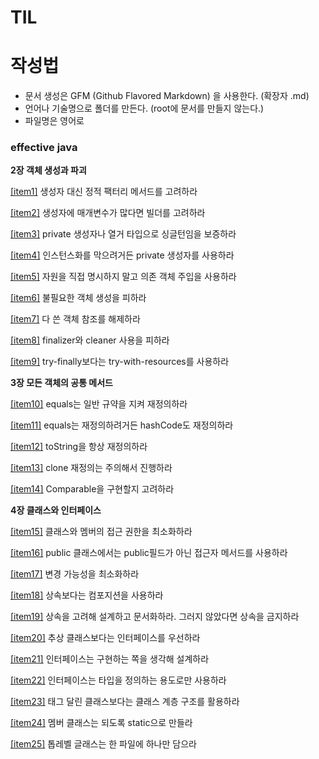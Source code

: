 # TIL

# 작성법
* 문서 생성은 GFM (Github Flavored Markdown) 을 사용한다. (확장자 .md)
* 언어나 기술명으로 폴더를 만든다. (root에 문서를 만들지 않는다.)
* 파일명은 영어로



### effective java

**2장 객체 생성과 파괴**

[[item1]](https://github.com/yeeeeerin/TIL/blob/master/effective%20java/item1.md) 생성자 대신 정적 팩터리 메서드를 고려하라

[[item2]](https://github.com/yeeeeerin/TIL/blob/master/effective%20java/item2.md) 생성자에 매개변수가 많다면 빌더를 고려하라

[[item3]](https://github.com/yeeeeerin/TIL/blob/master/effective%20java/item3.md) private 생성자나 열거 타입으로 싱글턴임을 보증하라

[[item4]](https://github.com/yeeeeerin/TIL/blob/master/effective%20java/item4.md) 인스턴스화를 막으려거든 private 생성자를 사용하라

[[item5]](https://github.com/yeeeeerin/TIL/blob/master/effective%20java/item5.md) 자원을 직접 명시하지 말고 의존 객체 주입을 사용하라

[[item6]](https://github.com/yeeeeerin/TIL/blob/master/effective%20java/item6.md) 불필요한 객체 생성을 피하라

[[item7]](https://github.com/yeeeeerin/TIL/blob/master/effective%20java/item7.md) 다 쓴 객체 참조를 해제하라

[[item8]](https://github.com/yeeeeerin/TIL/blob/master/effective%20java/item8.md) finalizer와 cleaner 사용을 피하라

[[item9]](https://github.com/yeeeeerin/TIL/blob/master/effective%20java/item9.md) try-finally보다는 try-with-resources를 사용하라

**3장 모든 객체의 공통 메서드**

[[item10]](https://github.com/yeeeeerin/TIL/blob/master/effective%20java/item10.md) equals는 일반 규약을 지켜 재정의하라

[[item11]](https://github.com/yeeeeerin/TIL/blob/master/effective%20java/item11.md) equals는 재정의하려거든 hashCode도 재정의하라

[[item12]](https://github.com/yeeeeerin/TIL/blob/master/effective%20java/item12.md) toString을 항상 재정의하라

[[item13]](https://github.com/yeeeeerin/TIL/blob/master/effective%20java/item13.md) clone 재정의는 주의해서 진행하라

[[item14]](https://github.com/yeeeeerin/TIL/blob/master/effective%20java/item14.md) Comparable을 구현할지 고려하라

**4장 클래스와 인터페이스**

[[item15]](https://github.com/yeeeeerin/TIL/blob/master/effective%20java/item15.md) 클래스와 멤버의 접근 권한을 최소화하라

[[item16]](https://github.com/yeeeeerin/TIL/blob/master/effective%20java/item16.md) public 클래스에서는 public필드가 아닌 접근자 메서드를 사용하라

[[item17]](https://github.com/yeeeeerin/TIL/blob/master/effective%20java/item17.md) 변경 가능성을 최소화하라  

[[item18]](https://github.com/yeeeeerin/TIL/blob/master/effective%20java/item18.md) 상속보다는 컴포지션을 사용하라 

[[item19]](https://github.com/yeeeeerin/TIL/blob/master/effective%20java/item19.md) 상속을 고려해 설계하고 문서화하라. 그러지 않았다면 상속을 금지하라

[[item20]](https://github.com/yeeeeerin/TIL/blob/master/effective%20java/item20.md)  추상 클래스보다는 인터페이스를 우선하라

[[item21]](https://github.com/yeeeeerin/TIL/blob/master/effective%20java/item21.md) 인터페이스는 구현하는 쪽을 생각해 설계하라  

[[item22]](https://github.com/yeeeeerin/TIL/blob/master/effective%20java/item22.md) 인터페이스는 타입을 정의하는 용도로만 사용하라

[[item23]](https://github.com/yeeeeerin/TIL/blob/master/effective%20java/item23.md) 태그 달린 클래스보다는 클래스 계층 구조를 활용하라

[[item24]](https://github.com/yeeeeerin/TIL/blob/master/effective%20java/item24.md) 멤버 클래스는 되도록 static으로 만들라

[[item25]](https://github.com/yeeeeerin/TIL/blob/master/effective%20java/item25.md) 톱레벨 글래스는 한 파일에 하나만 담으라        